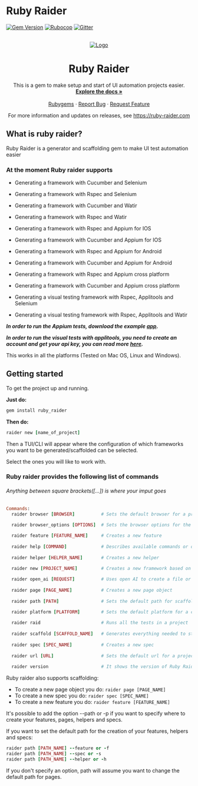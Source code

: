 # Ruby Raider

[![Gem Version](https://badge.fury.io/rb/ruby_raider.svg)](https://badge.fury.io/rb/ruby_raider)
[![Rubocop](https://github.com/RubyRaider/ruby_raider/actions/workflows/rspec.yml/badge.svg)](https://github.com/RubyRaider/ruby_raider/actions/workflows/rspec.yml)
[![Gitter](https://badges.gitter.im/RubyRaider/community.svg)](https://gitter.im/RubyRaider/community?utm_source=badge&utm_medium=badge&utm_campaign=pr-badge)

<!-- PROJECT LOGO -->
<br />
<div align="center">
   <a href="https://github.com/RubyRaider/ruby_raider">
   <img src="https://rubyraiderdotcom.files.wordpress.com/2022/05/logo_transparent_background-1.png" alt="Logo">
   </a>
   <h1 align="center">Ruby Raider</h1>
   <p align="center">
      This is a gem to make setup and start of UI automation projects easier.
      <br />
      <a href="https://github.com/RubyRaider/ruby_raider#getting-started"><strong>Explore the docs »</strong></a>
      <br />
      <br />
      <a href="https://rubygems.org/gems/ruby_raider">Rubygems</a>
      ·
      <a href="https://github.com/RubyRaider/ruby_raider/issues">Report Bug</a>
      ·
      <a href="https://github.com/RubyRaider/ruby_raider/issues">Request Feature</a>
   </p>
   <p align="center"> For more information and updates on releases, see <a href="https://ruby-raider.com">https://ruby-raider.com</a></p>
</div>

## What is ruby raider?

Ruby Raider is a generator and scaffolding gem to make UI test automation easier

### At the moment Ruby raider supports

* Generating a framework with Cucumber and Selenium

* Generating a framework with Rspec and Selenium

* Generating a framework with Cucumber and Watir

* Generating a framework with Rspec and Watir

* Generating a framework with Rspec and Appium for IOS

* Generating a framework with Cucumber and Appium for IOS

* Generating a framework with Rspec and Appium for Android

* Generating a framework with Cucumber and Appium for Android

* Generating a framework with Rspec and Appium cross platform

* Generating a framework with Cucumber and Appium cross platform

* Generating a visual testing framework with Rspec, Applitools and Selenium

* Generating a visual testing framework with Rspec, Applitools and Watir

***In order to run the Appium tests, download the example [app](https://github.com/saucelabs/my-demo-app-rn).***

***In order to run the visual tests with applitools, you need to create an account and get your api key, you can read more [here](https://applitools.com/docs/topics/overview/obtain-api-key.html#:~:text=If%20you%20already%20have%20an,Your%20key%20will%20be%20displayed.).***

This works in all the platforms (Tested on Mac OS, Linux and Windows).

## Getting started

To get the project up and running.

**Just do:**

```ruby
gem install ruby_raider
```

**Then do:**

```ruby
raider new [name_of_project]
```

Then a TUI/CLI will appear where the configuration of which frameworks you want to be generated/scaffolded can be selected.

Select the ones you will like to work with.

### Ruby raider provides the following list of commands

###### Anything between square brackets([...]) is where your imput goes

```ruby
Commands:
  raider browser [BROWSER]          # Sets the default browser for a project
  
  raider browser_options [OPTIONS]  # Sets the browser options for the project

  raider feature [FEATURE_NAME]     # Creates a new feature
  
  raider help [COMMAND]             # Describes available commands or one specific command
  
  raider helper [HELPER_NAME]       # Creates a new helper
  
  raider new [PROJECT_NAME]         # Creates a new framework based on settings picked

  raider open_ai [REQUEST]          # Uses open AI to create a file or generate output
 
  raider page [PAGE_NAME]           # Creates a new page object
  
  raider path [PATH]                # Sets the default path for scaffolding

  raider platform [PLATFORM]        # Sets the default platform for a cross-platform project
  
  raider raid                       # Runs all the tests in a project
  
  raider scaffold [SCAFFOLD_NAME]   # Generates everything needed to start automating
  
  raider spec [SPEC_NAME]           # Creates a new spec
  
  raider url [URL]                  # Sets the default url for a project
  
  raider version                    # It shows the version of Ruby Raider you are currently using
```

Ruby raider also supports scaffolding:

* To create a new page object you do: ```raider page [PAGE_NAME]```
* To create a new spec you do: ```raider spec [SPEC_NAME]```
* To create a new feature you do: ```raider feature [FEATURE_NAME]```

It's possible to add the option --path or -p if you want to specify where to create your features, pages, helpers and
specs.

If you want to set the default path for the creation of your features, helpers and specs:

```ruby
raider path [PATH_NAME] --feature or -f
raider path [PATH_NAME] --spec or -s
raider path [PATH_NAME] --helper or -h
```

If you don't specify an option, path will assume you want to change the default path for pages.

